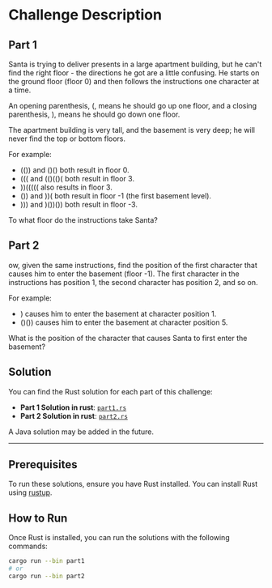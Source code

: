 # Challenge Description
## Part 1
Santa is trying to deliver presents in a large apartment building, but he can't find the right floor - the directions he got are a little confusing. He starts on the ground floor (floor 0) and then follows the instructions one character at a time.

An opening parenthesis, (, means he should go up one floor, and a closing parenthesis, ), means he should go down one floor.

The apartment building is very tall, and the basement is very deep; he will never find the top or bottom floors.

For example:

-    (()) and ()() both result in floor 0.
-    ((( and (()(()( both result in floor 3.
-    ))((((( also results in floor 3.
-    ()) and ))( both result in floor -1 (the first basement level).
-    ))) and )())()) both result in floor -3.

To what floor do the instructions take Santa?

## Part 2
ow, given the same instructions, find the position of the first character that causes him to enter the basement (floor -1). The first character in the instructions has position 1, the second character has position 2, and so on.

For example:

-    ) causes him to enter the basement at character position 1.
-    ()()) causes him to enter the basement at character position 5.

What is the position of the character that causes Santa to first enter the basement?

## Solution

You can find the Rust solution for each part of this challenge:

- **Part 1 Solution in rust**: [`part1.rs`](rust/src/bin/part1.rs)
- **Part 2 Solution in rust**: [`part2.rs`](rust/src/bin/part2.rs)

A Java solution may be added in the future.

---

## Prerequisites

To run these solutions, ensure you have Rust installed. You can install Rust using [rustup](https://rustup.rs/).

## How to Run

Once Rust is installed, you can run the solutions with the following commands:

```bash
cargo run --bin part1
# or
cargo run --bin part2
```